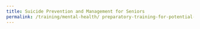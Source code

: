 ```yaml
---
title: Suicide Prevention and Management for Seniors
permalink: /training/mental-health/ preparatory-training-for-potential-peer-support-specialist 
---
```

